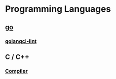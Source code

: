 # Programming Languages

## [go](./go/index.md)

### [golangci-lint](../tools/golangci_lint.md)

## C / C++

### [Compiler](./c_cpp/compiler.md)
